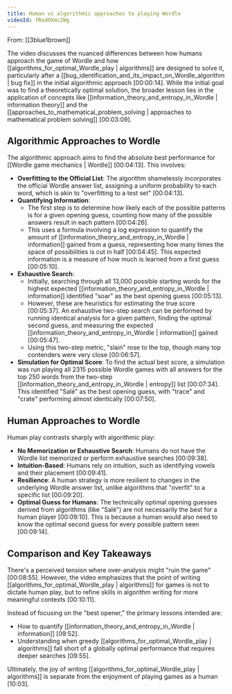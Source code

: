 ```yaml
---
title: Human vs algorithmic approaches to playing Wordle
videoId: fRed0Xmc2Wg
---
```


From: [[3blue1brown]] <br/> 

The video discusses the nuanced differences between how humans approach the game of Wordle and how [[algorithms_for_optimal_Wordle_play | algorithms]] are designed to solve it, particularly after a [[bug_identification_and_its_impact_on_Wordle_algorithm | bug fix]] in the initial algorithmic approach <a class="yt-timestamp" data-t="00:00:14">[00:00:14]</a>. While the initial goal was to find a theoretically optimal solution, the broader lesson lies in the application of concepts like [[information_theory_and_entropy_in_Wordle | information theory]] and the [[approaches_to_mathematical_problem_solving | approaches to mathematical problem solving]] <a class="yt-timestamp" data-t="00:03:09">[00:03:09]</a>.

## Algorithmic Approaches to Wordle

The algorithmic approach aims to find the absolute best performance for [[Wordle game mechanics | Wordle]] <a class="yt-timestamp" data-t="03:13">[00:04:13]</a>. This involves:

*   **Overfitting to the Official List**: The algorithm shamelessly incorporates the official Wordle answer list, assigning a uniform probability to each word, which is akin to "overfitting to a test set" <a class="yt-timestamp" data-t="04:13">[00:04:13]</a>.
*   **Quantifying Information**:
    *   The first step is to determine how likely each of the possible patterns is for a given opening guess, counting how many of the possible answers result in each pattern <a class="yt-timestamp" data-t="04:26">[00:04:26]</a>.
    *   This uses a formula involving a log expression to quantify the amount of [[information_theory_and_entropy_in_Wordle | information]] gained from a guess, representing how many times the space of possibilities is cut in half <a class="yt-timestamp" data-t="04:45">[00:04:45]</a>. This expected information is a measure of how much is learned from a first guess <a class="yt-timestamp" data-t="05:10">[00:05:10]</a>.
*   **Exhaustive Search**:
    *   Initially, searching through all 13,000 possible starting words for the highest expected [[information_theory_and_entropy_in_Wordle | information]] identified "soar" as the best opening guess <a class="yt-timestamp" data-t="05:13">[00:05:13]</a>.
    *   However, these are heuristics for estimating the true score <a class="yt-timestamp" data-t="05:37">[00:05:37]</a>. An exhaustive two-step search can be performed by running identical analysis for a given pattern, finding the optimal second guess, and measuring the expected [[information_theory_and_entropy_in_Wordle | information]] gained <a class="yt-timestamp" data-t="05:47">[00:05:47]</a>.
    *   Using this two-step metric, "slain" rose to the top, though many top contenders were very close <a class="yt-timestamp" data-t="06:57">[00:06:57]</a>.
*   **Simulation for Optimal Score**: To find the actual best score, a simulation was run playing all 2315 possible Wordle games with all answers for the top 250 words from the two-step [[information_theory_and_entropy_in_Wordle | entropy]] list <a class="yt-timestamp" data-t="07:34">[00:07:34]</a>. This identified "Salé" as the best opening guess, with "trace" and "crate" performing almost identically <a class="yt-timestamp" data-t="07:50">[00:07:50]</a>.

## Human Approaches to Wordle

Human play contrasts sharply with algorithmic play:

*   **No Memorization or Exhaustive Search**: Humans do not have the Wordle list memorized or perform exhaustive searches <a class="yt-timestamp" data-t="09:38">[00:09:38]</a>.
*   **Intuition-Based**: Humans rely on intuition, such as identifying vowels and their placement <a class="yt-timestamp" data-t="09:41">[00:09:41]</a>.
*   **Resilience**: A human strategy is more resilient to changes in the underlying Wordle answer list, unlike algorithms that "overfit" to a specific list <a class="yt-timestamp" data-t="09:20">[00:09:20]</a>.
*   **Optimal Guess for Humans**: The technically optimal opening guesses derived from algorithms (like "Salé") are not necessarily the best for a human player <a class="yt-timestamp" data-t="09:10">[00:09:10]</a>. This is because a human would also need to know the optimal second guess for every possible pattern seen <a class="yt-timestamp" data-t="09:14">[00:09:14]</a>.

## Comparison and Key Takeaways

There's a perceived tension where over-analysis might "ruin the game" <a class="yt-timestamp" data-t="08:55">[00:08:55]</a>. However, the video emphasizes that the point of writing [[algorithms_for_optimal_Wordle_play | algorithms]] for games is not to dictate human play, but to refine skills in algorithm writing for more meaningful contexts <a class="yt-timestamp" data-t="10:11">[00:10:11]</a>.

Instead of focusing on the "best opener," the primary lessons intended are:
*   How to quantify [[information_theory_and_entropy_in_Wordle | information]] <a class="yt-timestamp" data-t="09:52">[09:52]</a>.
*   Understanding when greedy [[algorithms_for_optimal_Wordle_play | algorithms]] fall short of a globally optimal performance that requires deeper searches <a class="yt-timestamp" data-t="09:55">[09:55]</a>.

Ultimately, the joy of writing [[algorithms_for_optimal_Wordle_play | algorithms]] is separate from the enjoyment of playing games as a human <a class="yt-timestamp" data-t="10:03">[10:03]</a>.